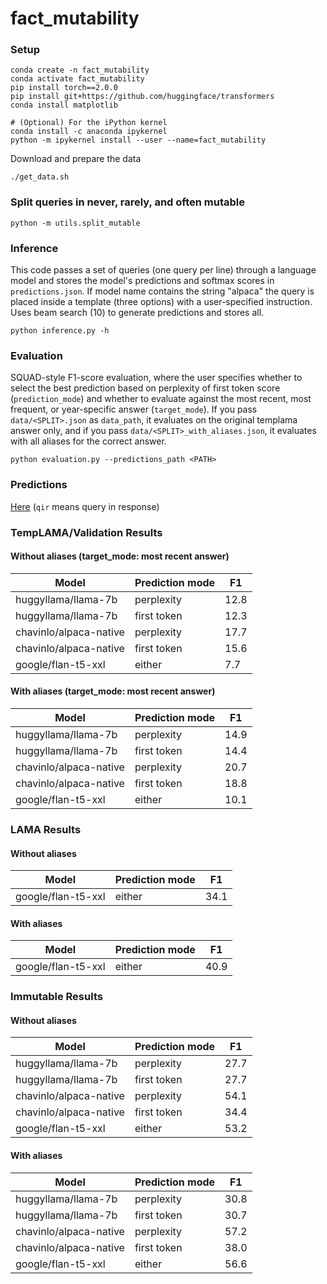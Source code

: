 # fact_mutability

### Setup

```
conda create -n fact_mutability
conda activate fact_mutability
pip install torch==2.0.0
pip install git+https://github.com/huggingface/transformers
conda install matplotlib

# (Optional) For the iPython kernel
conda install -c anaconda ipykernel
python -m ipykernel install --user --name=fact_mutability
```

Download and prepare the data
```
./get_data.sh
```

### Split queries in never, rarely, and often mutable

```
python -m utils.split_mutable
```


### Inference
This code passes a set of queries (one query per line) through a language model and stores the model's predictions and softmax scores in `predictions.json`. If model name contains the string "alpaca" the query is placed inside a template (three options) with a user-specified instruction.
Uses beam search (10) to generate predictions and stores all. 
```
python inference.py -h
```

### Evaluation
SQUAD-style F1-score evaluation, where the user specifies whether to select the best prediction based on perplexity of first token score (`prediction_mode`)  and whether to evaluate against the most recent, most frequent, or year-specific answer (`target_mode`). If you pass `data/<SPLIT>.json` as `data_path`, it evaluates on the original templama answer only, and if you pass `data/<SPLIT>_with_aliases.json`, it evaluates with all aliases for the correct answer.
```
python evaluation.py --predictions_path <PATH>
```

### Predictions
[Here](https://huggingface.co/spaces/Yova/fm_predictions) (`qir` means query in response)


### TempLAMA/Validation Results

#### Without aliases (target_mode: most recent answer)

| Model                   | Prediction mode |  F1  |
| ----------------------  | --------------- | ---- |
| huggyllama/llama-7b     | perplexity      | 12.8 |
| huggyllama/llama-7b     | first token     | 12.3 |
| chavinlo/alpaca-native  | perplexity      | 17.7 |
| chavinlo/alpaca-native  | first token     | 15.6 |
| google/flan-t5-xxl      | either          | 7.7  |

#### With aliases (target_mode: most recent answer)

| Model                   | Prediction mode |  F1  |
| ----------------------  | --------------- | ---- |
| huggyllama/llama-7b     | perplexity      | 14.9 |
| huggyllama/llama-7b     | first token     | 14.4 |
| chavinlo/alpaca-native  | perplexity      | 20.7 |
| chavinlo/alpaca-native  | first token     | 18.8 |
| google/flan-t5-xxl      | either          | 10.1 |

### LAMA Results

#### Without aliases 

| Model                   | Prediction mode |  F1  |
| ----------------------  | --------------- | ---- |
| google/flan-t5-xxl      | either          | 34.1 |

#### With aliases 

| Model                   | Prediction mode |  F1  |
| ----------------------  | --------------- | ---- |
| google/flan-t5-xxl      | either          | 40.9 |

### Immutable Results

#### Without aliases 

| Model                   | Prediction mode |  F1  |
| ----------------------  | --------------- | ---- |
| huggyllama/llama-7b     | perplexity      | 27.7 |
| huggyllama/llama-7b     | first token     | 27.7 |
| chavinlo/alpaca-native  | perplexity      | 54.1 |
| chavinlo/alpaca-native  | first token     | 34.4 |
| google/flan-t5-xxl      | either          | 53.2 |

#### With aliases 

| Model                   | Prediction mode |  F1  |
| ----------------------  | --------------- | ---- |
| huggyllama/llama-7b     | perplexity      | 30.8 |
| huggyllama/llama-7b     | first token     | 30.7 |
| chavinlo/alpaca-native  | perplexity      | 57.2 |
| chavinlo/alpaca-native  | first token     | 38.0 |
| google/flan-t5-xxl      | either          | 56.6 |
